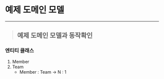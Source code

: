 
# 예제 도메인 모델

---------------------------------------------------------------------------------------------------------------------------------

> ## 예제 도메인 모델과 동작확인

### 엔티티 클래스
1. Member 
2. Team
    - Member : Team -> N : 1


























